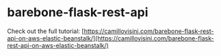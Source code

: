 # barebone-flask-rest-api

Check out the full tutorial: [https://camillovisini.com/barebone-flask-rest-api-on-aws-elastic-beanstalk/](https://camillovisini.com/barebone-flask-rest-api-on-aws-elastic-beanstalk/)
